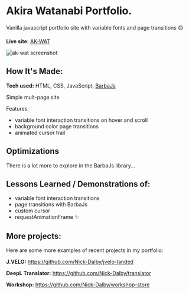 # Akira Watanabi Portfolio.

Vanilla javascript portfolio site with variable fonts and page transitions 🟡

**Live site:** [AK-WAT](https://akwat.netlify.app/work.html)

![ak-wat screenshot](https://user-images.githubusercontent.com/99472735/195821897-bdad848c-c0d9-4935-aebf-46d64dd00116.jpeg)

## How It's Made:

**Tech used:** HTML, CSS, JavaScript, [BarbaJs](https://barba.js.org/)

Simple mult-page site

Features:

- variable font interaction transitions on hover and scroll
- background color page transitions
- animated cursor trail

## Optimizations

There is a lot more to explore in the BarbaJs library...

## Lessons Learned / Demonstrations of:

- variable font interaction transitions
- page transitions with BarbaJs
- custom cursor
- requestAnimationFrame ✨

## More projects:

Here are some more examples of recent projects in my portfolio:

**J.VELO:** https://github.com/Nick-Dalby/jvelo-landed

**DeepL Translator:** https://github.com/Nick-Dalby/translator

**Workshop:** https://github.com/Nick-Dalby/workshop-store
